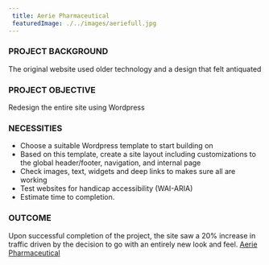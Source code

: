 ```yaml
---
 title: Aerie Pharmaceutical
 featuredImage: ./../images/aeriefull.jpg
---
```

### PROJECT BACKGROUND
The original website used older technology and a design that felt antiquated

### PROJECT OBJECTIVE
Redesign the entire site using Wordpress

### NECESSITIES
<ul class="li-style">
<li>Choose a suitable Wordpress template to start building on</li>
<li>Based on this template, create a site layout including customizations to the global header/footer, navigation, and internal page</li> 
<li>Check images, text, widgets and deep links to makes sure all are working</li>
<li>Test websites for handicap accessibility (WAI-ARIA)</li>
<li>Estimate time to completion.</li>
</ul>

### OUTCOME
Upon successful completion of the project, the site saw a 20% increase in traffic driven by the decision to go with an entirely new look and feel.
[Aerie Pharmaceutical](https://aeriepharma.com/)